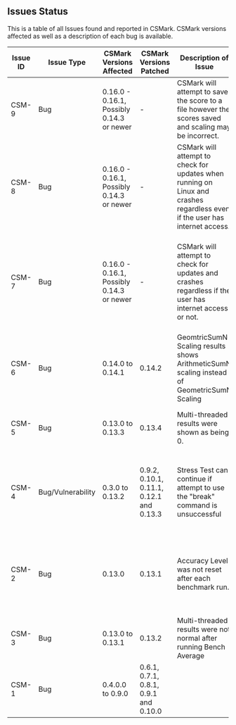 ## Issues Status
This is a table of all Issues found and reported in CSMark. CSMark versions affected as well as a description of each bug is available.

| Issue ID | Issue Type | CSMark Versions Affected | CSMark Versions Patched |Description of Issue | Description of Fix Required | Severity | Status |
|----------|------------|--------------------------|----------------------|--------------------|----------|----------|----------|
| CSM-9 | Bug | 0.16.0 - 0.16.1, Possibly 0.14.3 or newer | - | CSMark will attempt to save the score to a file however the scores saved and scaling may be incorrect. | | Moderate |  |
| CSM-8 | Bug | 0.16.0 - 0.16.1, Possibly 0.14.3 or newer | - | CSMark will attempt to check for updates when running on Linux and crashes regardless even if the user has internet access. | Fix may involve tweaking check for update URL/RID string  | Moderate |  |
| CSM-7 | Bug | 0.16.0 - 0.16.1, Possibly 0.14.3 or newer | - | CSMark will attempt to check for updates and crashes regardless if the user has internet access or not. | Add an exception to handle when CSMark is not able to get the current version of the application. | Moderate | Patched on September 10th 2017 |
| CSM-6 | Bug | 0.14.0 to 0.14.1 |0.14.2 | GeomtricSumN Scaling results shows ArithmeticSumN scaling instead of GeometricSumN Scaling | Fixed the method used to return scaling. | Moderate | Patched on August 26th 2017 |
| CSM-5 | Bug | 0.13.0 to 0.13.3 | 0.13.4 | Multi-threaded results were shown as being 0. | Fixed returning multi-threaded calculations. | Moderate | Patched on August 20th 2017|
| CSM-4    | Bug/Vulnerability | 0.3.0 to 0.13.2 | 0.9.2, 0.10.1, 0.11.1, 0.12.1 and 0.13.3 | Stress Test can continue if attempt to use the "break" command is unsuccessful | Ensure that if the command to stop the stress test fails, stop the stress test anyways. | Severe | Patched on August 14th 2017|
| CSM-2    | Bug | 0.13.0 | 0.13.1 | Accuracy Level was not reset after each benchmark run. | After each iteration of the Program While Loop, the accuracy is reset to the default value. | Moderate| Patched on August 11th 2017 |
| CSM-3    | Bug | 0.13.0 to 0.13.1 | 0.13.2 | Multi-threaded results were not normal after running Bench Average | Removal of Bench Average | Moderate | Patched on August 11th 2017|
| CSM-1    | Bug | 0.4.0.0 to 0.9.0 | 0.6.1, 0.7.1, 0.8.1, 0.9.1 and 0.10.0 |  | Iteration must be reset to 0 before a benchmark is run. | Moderate | Patched on July 11th 2017 |




